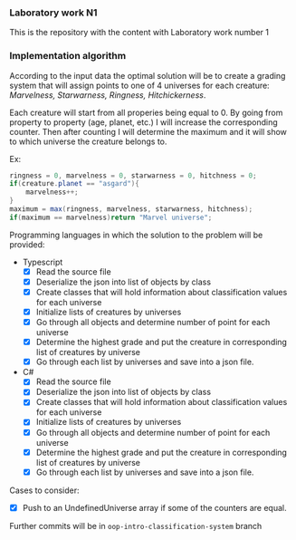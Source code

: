 ### Laboratory work N1

This is the repository with the content with Laboratory work number 1

### Implementation algorithm

According to the input data the optimal solution will be to create a grading system that will assign points to one of 4 universes for each creature: _Marvelness, Starwarness, Ringness, Hitchickerness_. 

Each creature will start from all properies being equal to 0. By going from property to property (age, planet, etc.) I will increase the corresponding counter. Then after counting I will determine the maximum and it will show to which universe the creature belongs to.

Ex:

```cs
ringness = 0, marvelness = 0, starwarness = 0, hitchness = 0; 
if(creature.planet == "asgard"){
    marvelness++;
}
maximum = max(ringness, marvelness, starwarness, hitchness);
if(maximum == marvelness)return "Marvel universe";
```

Programming languages in which the solution to the problem will be provided:

- Typescript 
  - [x] Read the source file
  - [x] Deserialize the json into list of objects by class
  - [x] Create classes that will hold information about classification values for each universe
  - [x] Initialize lists of creatures by universes
  - [x] Go through all objects and determine number of point for each universe
  - [x] Determine the highest grade and put the creature in corresponding list of creatures by universe
  - [x] Go through each list by universes and save into a json file.
- C#
  - [x] Read the source file
  - [x] Deserialize the json into list of objects by class
  - [x] Create classes that will hold information about classification values for each universe
  - [x] Initialize lists of creatures by universes
  - [x] Go through all objects and determine number of point for each universe
  - [x] Determine the highest grade and put the creature in corresponding list of creatures by universe
  - [x] Go through each list by universes and save into a json file.

Cases to consider:
  - [x] Push to an UndefinedUniverse array if some of the counters are equal.

Further commits will be in `oop-intro-classification-system` branch
